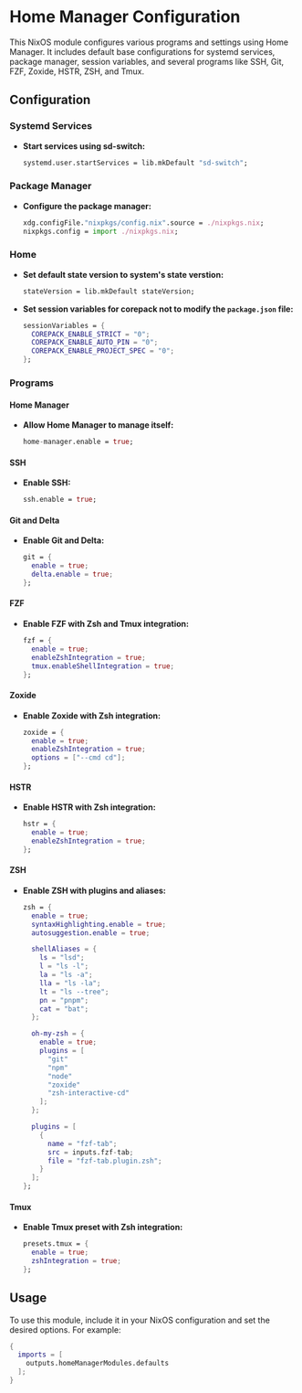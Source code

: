 # Home Manager Configuration

This NixOS module configures various programs and settings using Home Manager. It includes default base configurations for systemd services, package manager, session variables, and several programs like SSH, Git, FZF, Zoxide, HSTR, ZSH, and Tmux.

## Configuration

### Systemd Services

- **Start services using sd-switch:**

  ```nix
  systemd.user.startServices = lib.mkDefault "sd-switch";
  ```

### Package Manager

- **Configure the package manager:**

  ```nix
  xdg.configFile."nixpkgs/config.nix".source = ./nixpkgs.nix;
  nixpkgs.config = import ./nixpkgs.nix;
  ```

### Home

- **Set default state version to system's state verstion:**

  ```nix
  stateVersion = lib.mkDefault stateVersion;
  ```

- **Set session variables for corepack not to modify the `package.json` file:**

  ```nix
  sessionVariables = {
    COREPACK_ENABLE_STRICT = "0";
    COREPACK_ENABLE_AUTO_PIN = "0";
    COREPACK_ENABLE_PROJECT_SPEC = "0";
  };
  ```

### Programs

#### Home Manager

- **Allow Home Manager to manage itself:**

  ```nix
  home-manager.enable = true;
  ```

#### SSH

- **Enable SSH:**

  ```nix
  ssh.enable = true;
  ```

#### Git and Delta

- **Enable Git and Delta:**

  ```nix
  git = {
    enable = true;
    delta.enable = true;
  };
  ```

#### FZF

- **Enable FZF with Zsh and Tmux integration:**

  ```nix
  fzf = {
    enable = true;
    enableZshIntegration = true;
    tmux.enableShellIntegration = true;
  };
  ```

#### Zoxide

- **Enable Zoxide with Zsh integration:**

  ```nix
  zoxide = {
    enable = true;
    enableZshIntegration = true;
    options = ["--cmd cd"];
  };
  ```

#### HSTR

- **Enable HSTR with Zsh integration:**

  ```nix
  hstr = {
    enable = true;
    enableZshIntegration = true;
  };
  ```

#### ZSH

- **Enable ZSH with plugins and aliases:**

  ```nix
  zsh = {
    enable = true;
    syntaxHighlighting.enable = true;
    autosuggestion.enable = true;

    shellAliases = {
      ls = "lsd";
      l = "ls -l";
      la = "ls -a";
      lla = "ls -la";
      lt = "ls --tree";
      pn = "pnpm";
      cat = "bat";
    };

    oh-my-zsh = {
      enable = true;
      plugins = [
        "git"
        "npm"
        "node"
        "zoxide"
        "zsh-interactive-cd"
      ];
    };

    plugins = [
      {
        name = "fzf-tab";
        src = inputs.fzf-tab;
        file = "fzf-tab.plugin.zsh";
      }
    ];
  };
  ```

#### Tmux

- **Enable Tmux preset with Zsh integration:**

  ```nix
  presets.tmux = {
    enable = true;
    zshIntegration = true;
  };
  ```

## Usage

To use this module, include it in your NixOS configuration and set the desired options. For example:

```nix
{
  imports = [
    outputs.homeManagerModules.defaults
  ];
}
```
